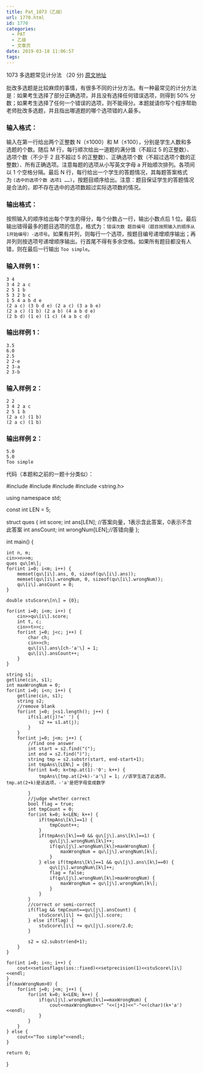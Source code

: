 ```yaml
---
title: Pat_1073（乙级）
url: 1770.html
id: 1770
categories:
  - PAT
  - 乙级
  - 文章页
date: 2019-03-18 11:06:57
tags:
---
```


1073 多选题常见计分法 （20 分) [原文地址](https://pintia.cn/problem-sets/994805260223102976/problems/994805263624683520)

批改多选题是比较麻烦的事情，有很多不同的计分方法。有一种最常见的计分方法是：如果考生选择了部分正确选项，并且没有选择任何错误选项，则得到 50% 分数；如果考生选择了任何一个错误的选项，则不能得分。本题就请你写个程序帮助老师批改多选题，并且指出哪道题的哪个选项错的人最多。

### 输入格式：

输入在第一行给出两个正整数 N（≤1000）和 M（≤100），分别是学生人数和多选题的个数。随后 M 行，每行顺次给出一道题的满分值（不超过 5 的正整数）、选项个数（不少于 2 且不超过 5 的正整数）、正确选项个数（不超过选项个数的正整数）、所有正确选项。注意每题的选项从小写英文字母 a 开始顺次排列。各项间以 1 个空格分隔。最后 N 行，每行给出一个学生的答题情况，其每题答案格式为 `(选中的选项个数 选项1 ……)`，按题目顺序给出。注意：题目保证学生的答题情况是合法的，即不存在选中的选项数超过实际选项数的情况。

### 输出格式：

按照输入的顺序给出每个学生的得分，每个分数占一行，输出小数点后 1 位。最后输出错得最多的题目选项的信息，格式为：`错误次数 题目编号（题目按照输入的顺序从1开始编号）-选项号`。如果有并列，则每行一个选项，按题目编号递增顺序输出；再并列则按选项号递增顺序输出。行首尾不得有多余空格。如果所有题目都没有人错，则在最后一行输出 `Too simple`。

### 输入样例 1：

    3 4 
    3 4 2 a c
    2 5 1 b
    5 3 2 b c
    1 5 4 a b d e
    (2 a c) (3 b d e) (2 a c) (3 a b e)
    (2 a c) (1 b) (2 a b) (4 a b d e)
    (2 b d) (1 e) (1 c) (4 a b c d)
    

### 输出样例 1：

    3.5
    6.0
    2.5
    2 2-e
    2 3-a
    2 3-b
    

### 输入样例 2：

    2 2 
    3 4 2 a c
    2 5 1 b
    (2 a c) (1 b)
    (2 a c) (1 b)
    

### 输出样例 2：

    5.0
    5.0
    Too simple

代码（本题和之前的一题十分类似）：

#include <iostream>
#include <vector>
#include <iomanip>
#include <string.h>

using namespace std;

const int LEN = 5;

struct ques {
	int score;
	int ans\[LEN\]; //答案向量，1表示含此答案，0表示不含此答案
	int ansCount;
	int wrongNum\[LEN\];//答错向量
};

int main() {

	int n, m;
	cin>>n>>m;
	ques qu\[m\];
	for(int i=0; i<m; i++) {
		memset(qu\[i\].ans, 0, sizeof(qu\[i\].ans));
		memset(qu\[i\].wrongNum, 0, sizeof(qu\[i\].wrongNum));
		qu\[i\].ansCount = 0;
	}

	double stuScore\[n\] = {0};

	for(int i=0; i<m; i++) {
		cin>>qu\[i\].score;
		int t, c;
		cin>>t>>c;
		for(int j=0; j<c; j++) {
			char ch;
			cin>>ch;
			qu\[i\].ans\[ch-'a'\] = 1;
			qu\[i\].ansCount++;
		}
	}

	string s1;
	getline(cin, s1);
	int maxWrongNum = 0;
	for(int i=0; i<n; i++) {
		getline(cin, s1);
		string s2;
		//remove blank
		for(int j=0; j<s1.length(); j++) {
			if(s1.at(j)!=' ') {
				s2 += s1.at(j);
			}
		}
		for(int j=0; j<m; j++) {
			//find one answer
			int start = s2.find("(");
			int end = s2.find(")");
			string tmp = s2.substr(start, end-start+1);
			int tmpAns\[LEN\] = {0};
			for(int k=0; k<tmp.at(1)-'0'; k++) {
				tmpAns\[tmp.at(2+k)-'a'\] = 1; //该学生选了此选项，tmp.at(2+k)是该选项，-'a'是把字母变成数字

			}
			//judge whether correct
			bool flag = true;
			int tmpCount = 0;
			for(int k=0; k<LEN; k++) {
				if(tmpAns\[k\]==1) {
					tmpCount++;
				}
				if(tmpAns\[k\]==0 && qu\[j\].ans\[k\]==1) {
					qu\[j\].wrongNum\[k\]++;
					if(qu\[j\].wrongNum\[k\]>maxWrongNum) {
						maxWrongNum = qu\[j\].wrongNum\[k\];
					}
				} else if(tmpAns\[k\]==1 && qu\[j\].ans\[k\]==0) {
					qu\[j\].wrongNum\[k\]++;
					flag = false;
					if(qu\[j\].wrongNum\[k\]>maxWrongNum) {
						maxWrongNum = qu\[j\].wrongNum\[k\];
					}
				}
			}
			//correct or semi-correct
			if(flag && tmpCount==qu\[j\].ansCount) {
				stuScore\[i\] += qu\[j\].score;
			} else if(flag) {
				stuScore\[i\] += qu\[j\].score/2.0;
			}

			s2 = s2.substr(end+1);
		}
	}

	for(int i=0; i<n; i++) {
		cout<<setiosflags(ios::fixed)<<setprecision(1)<<stuScore\[i\]<<endl;
	}
	if(maxWrongNum>0) {
		for(int j=0; j<m; j++) {
			for(int k=0; k<LEN; k++) {
				if(qu\[j\].wrongNum\[k\]==maxWrongNum) {
					cout<<maxWrongNum<<" "<<(j+1)<<"-"<<(char)(k+'a')<<endl;
				}
			}
		}
	} else {
		cout<<"Too simple"<<endl;
	}

	return 0;
}